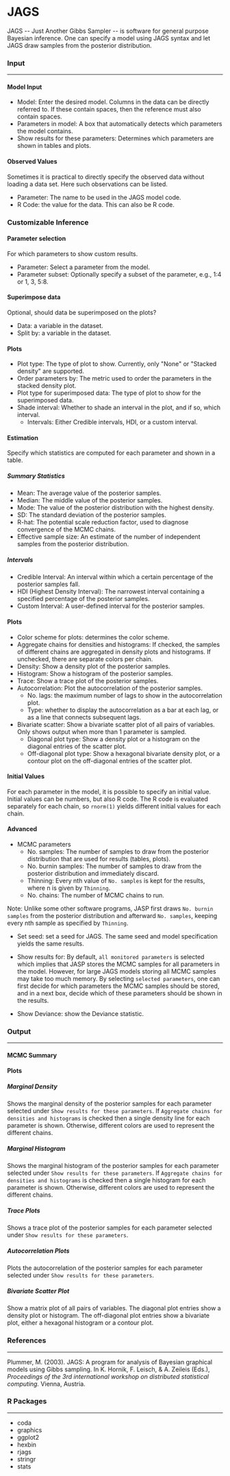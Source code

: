 JAGS
===

JAGS -- Just Another Gibbs Sampler -- is software for general purpose Bayesian inference.
One can specify a model using JAGS syntax and let JAGS draw samples from the posterior distribution.

### Input
-------

#### Model Input
- Model: Enter the desired model. Columns in the data can be directly referred to. If these contain spaces, then the reference must also contain spaces.
- Parameters in model: A box that automatically detects which parameters the model contains.
- Show results for these parameters: Determines which parameters are shown in tables and plots.

#### Observed Values
Sometimes it is practical to directly specify the observed data without loading a data set.
Here such observations can be listed.
- Parameter: The name to be used in the JAGS model code.
- R Code: the value for the data. This can also be R code.

### Customizable Inference
#### Parameter selection
For which parameters to show custom results.
- Parameter: Select a parameter from the model.
- Parameter subset: Optionally specify a subset of the parameter, e.g., 1:4 or 1, 3, 5:8.

#### Superimpose data
Optional, should data be superimposed on the plots?
- Data: a variable in the dataset.
- Split by: a variable in the dataset.

#### Plots
- Plot type: The type of plot to show. Currently, only "None" or "Stacked density" are supported.
- Order parameters by: The metric used to order the parameters in the stacked density plot.
- Plot type for superimposed data: The type of plot to show for the superimposed data.
- Shade interval: Whether to shade an interval in the plot, and if so, which interval.
  - Intervals: Either Credible intervals, HDI, or a custom interval.

#### Estimation
Specify which statistics are computed for each parameter and shown in a table.
##### Summary Statistics
- Mean: The average value of the posterior samples.
- Median: The middle value of the posterior samples.
- Mode: The value of the posterior distribution with the highest density.
- SD: The standard deviation of the posterior samples.
- R-hat: The potential scale reduction factor, used to diagnose convergence of the MCMC chains.
- Effective sample size: An estimate of the number of independent samples from the posterior distribution.

##### Intervals
- Credible Interval: An interval within which a certain percentage of the posterior samples fall.
- HDI (Highest Density Interval): The narrowest interval containing a specified percentage of the posterior samples.
- Custom Interval: A user-defined interval for the posterior samples.

#### Plots
- Color scheme for plots: determines the color scheme.
- Aggregate chains for densities and histograms: If checked, the samples of different chains are aggregated in density plots and histograms. If unchecked, there are separate colors per chain.
- Density: Show a density plot of the posterior samples.
- Histogram: Show a histogram of the posterior samples.
- Trace: Show a trace plot of the posterior samples.
- Autocorrelation: Plot the autocorrelation of the posterior samples.
  - No. lags: the maximum number of lags to show in the autocorrelation plot.
  - Type: whether to display the autocorrelation as a bar at each lag, or as a line that connects subsequent lags.
- Bivariate scatter: Show a bivariate scatter plot of all pairs of variables. Only shows output when more than 1 parameter is sampled.
  - Diagonal plot type: Show a density plot or a histogram on the diagonal entries of the scatter plot.
  - Off-diagonal plot type: Show a hexagonal bivariate density plot, or a contour plot on the off-diagonal entries of the scatter plot.

#### Initial Values
For each parameter in the model, it is possible to specify an initial value.
Initial values can be numbers, but also R code.
The R code is evaluated separately for each chain, so `rnorm(1)` yields different initial values for each chain.

#### Advanced
- MCMC parameters
  - No. samples: The number of samples to draw from the posterior distribution that are used for results (tables, plots).
  - No. burnin samples: The number of samples to draw from the posterior distribution and immediately discard.
  - Thinning: Every nth value of `No. samples` is kept for the results, where n is given by `Thinning`.
  - No. chains: The number of MCMC chains to run.

Note: Unlike some other software programs, JASP first draws `No. burnin samples` from the posterior distribution and afterward `No. samples`, keeping every nth sample as specified by `Thinning`.

- Set seed: set a seed for JAGS. The same seed and model specification yields the same results.

- Show results for: By default, `all monitored parameters` is selected which implies that JASP stores the MCMC samples for all parameters in the model. However, for large JAGS models storing all MCMC samples may take too much memory. By selecting `selected parameters`, one can first decide for which parameters the MCMC samples should be stored, and in a next box, decide which of these parameters should be shown in the results.

- Show Deviance: show the Deviance statistic.

### Output
-------

#### MCMC Summary

#### Plots

##### Marginal Density
Shows the marginal density of the posterior samples for each parameter selected under `Show results for these parameters`.
If `Aggregate chains for densities and histograms` is checked then a single density line for each parameter is shown.
Otherwise, different colors are used to represent the different chains.

##### Marginal Histogram
Shows the marginal histogram of the posterior samples for each parameter selected under `Show results for these parameters`.
If `Aggregate chains for densities and histograms` is checked then a single histogram for each parameter is shown.
Otherwise, different colors are used to represent the different chains.

##### Trace Plots
Shows a trace plot of the posterior samples for each parameter selected under `Show results for these parameters`.

##### Autocorrelation Plots
Plots the autocorrelation of the posterior samples for each parameter selected under `Show results for these parameters`.

##### Bivariate Scatter Plot
Show a matrix plot of all pairs of variables.
The diagonal plot entries show a density plot or histogram.
The off-diagonal plot entries show a bivariate plot, either a hexagonal histogram or a contour plot.

### References
-------
Plummer, M. (2003). JAGS: A program for analysis of Bayesian graphical models using Gibbs sampling. In K. Hornik, F. Leisch, & A. Zeileis (Eds.), *Proceedings of the 3rd international workshop on distributed statistical computing.* Vienna, Austria.

### R Packages
---
- coda
- graphics
- ggplot2
- hexbin
- rjags
- stringr
- stats




